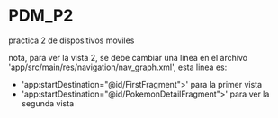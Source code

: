 # PDM_P2
practica 2 de dispositivos moviles

nota, para ver la vista 2, se debe cambiar una linea en el archivo 'app/src/main/res/navigation/nav_graph.xml', esta linea es:
- 'app:startDestination="@id/FirstFragment">' para la primer vista 
- 'app:startDestination="@id/PokemonDetailFragment">' para ver la segunda vista


